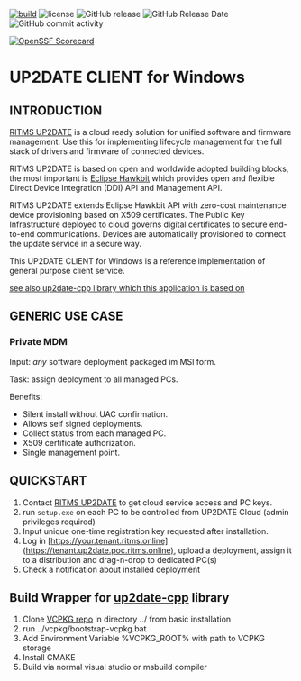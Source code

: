 [![build](https://github.com/rtsoft-gmbh/up2date-win/actions/workflows/ci.yaml/badge.svg)](https://github.com/rtsoft-gmbh/up2date-win/actions/workflows/ci.yaml)
![license](https://img.shields.io/github/license/rtsoft-gmbh/up2date-win)
![GitHub release](https://img.shields.io/github/v/release/rtsoft-gmbh/up2date-win)
![GitHub Release Date](https://img.shields.io/github/release-date/rtsoft-gmbh/up2date-win)
![GitHub commit activity](https://img.shields.io/github/commit-activity/m/rtsoft-gmbh/up2date-win)

[![OpenSSF Scorecard](https://api.securityscorecards.dev/projects/github.com/rtsoft-gmbh/up2date-win/badge)](https://api.securityscorecards.dev/projects/github.com/rtsoft-gmbh/up2date-win)

# UP2DATE CLIENT for Windows

## INTRODUCTION

[RITMS UP2DATE](https://ritms.online) is a cloud ready solution for unified software and firmware management. Use this for implementing lifecycle management for the full stack of drivers and firmware of connected devices.

RITMS UP2DATE is based on open and worldwide adopted building blocks, the most important is [Eclipse Hawkbit](https://www.eclipse.org/ddi/) which provides open and flexible Direct Device Integration (DDI) API and Management API.

RITMS UP2DATE extends Eclipse Hawkbit API with zero-cost maintenance device provisioning based on X509 certificates. The Public Key Infrastructure deployed to cloud governs digital certificates to secure end-to-end communications. Devices are automatically provisioned to connect the update service in a secure way.

This UP2DATE CLIENT for Windows is a reference implementation of general purpose client service.

[see also up2date-cpp library which this application is based on](https://github.com/rtsoft-gmbh/up2date-cpp)

## GENERIC USE CASE

### Private MDM

Input: _any_ software deployment packaged im MSI form.

Task: assign deployment to all managed PCs.

Benefits:

* Silent install without UAC confirmation.
* Allows self signed deployments.
* Collect status from each managed PC.
* X509 certificate authorization.
* Single management point.

## QUICKSTART

1. Contact [RITMS UP2DATE](https://ritms.online) to get cloud service access and PC keys.
2. run `setup.exe` on each PC to be controlled from UP2DATE Cloud (admin privileges required)
3. Input unique one-time registration key requested after installation.
4. Log in [https://your.tenant.ritms.online](https://tenant.up2date.poc.ritms.online), upload a deployment, assign it to a distribution and drag-n-drop to dedicated PC(s)
5. Check a notification about installed deployment

## Build Wrapper for [up2date-cpp](https://github.com/rtsoft-gmbh/up2date-cpp) library
1. Clone [VCPKG repo](https://github.com/microsoft/vcpkg) in directory ../ from basic installation
2. run ../vcpkg/bootstrap-vcpkg.bat
3. Add Environment Variable %VCPKG_ROOT% with path to VCPKG storage
4. Install CMAKE 
5. Build via normal visual studio or msbuild compiler
